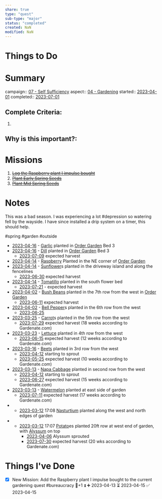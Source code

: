```yaml
---
share: true
type: "quest"
sub-type: "major"
status: "completed"
created: NaN 
modified: NaN
---
```

 
  
# Things to Do


# Summary
campaign:: [07 - Self Sufficiency](07%20-%20Self%20Sufficiency.md)
aspect:: [04 - Gardening](./04%20-%20Gardening.md)
started:: [2023-04-01](./2023-04-01.md)
completed:: [2023-07-01](./2023-07-01.md)
## Complete Criteria:
1. 

## Why is this important?:

# Missions
1. ~~[Log the Raspberry plant I impulse bought](./Log%20the%20Raspberry%20plant%20I%20impulse%20bought.md)~~
2.  ~~[Plant Early Spring Seeds](./Plant%20Early%20Spring%20Seeds.md)~~
3. ~~[Plant Mid Spring Seeds](./Plant%20Mid%20Spring%20Seeds.md)~~

# Notes

This was a bad season.  I was experiencing a lot #depression so watering fell by the wayside.  I have since installed a drip system on a timer, this should help.


#spring #garden #outside 

- [2023-04-16](./2023-04-16.md) - [Garlic](Garlic.md) planted in [Order Garden](Order%20Garden.md) Bed 3
- [2023-04-16](./2023-04-16.md) - [Dill](./Dill.md) planted in [Order Garden](Order%20Garden.md) Bed 3
	- [2023-07-09](./2023-07-09.md) expected harvest
- [2023-04-14](./2023-04-14.md) - [Raspberry](./Raspberry.md) Planted in the NE corner of [Order Garden](Order%20Garden.md)
- [2023-04-14](./2023-04-14.md) - [Sunflower](./Sunflower.md)s planted in the driveway island and along the fencelines
	- [2023-06-30](./2023-06-30.md) expected harvest
- [2023-04-14](./2023-04-14.md) - [Tomatillo](./Tomatillo.md) planted in the south flower bed
	- [2023-07-21](2023-07-21.md) - expected harvest
- [2023-04-02](./2023-04-02.md) - [Bush Beans](./Bush%20Beans.md) planted in the 7th row from the west in [Order Garden](Order%20Garden.md)
	- [2023-06-11](./2023-06-11.md) expected harvest
- [2023-04-02](./2023-04-02.md) - [Bell Pepper](./Bell%20Pepper.md)s planted in the 6th row from the west
	- [2023-06-25](./2023-06-25.md)
- [2023-03-25](./2023-03-25.md) - [Carrot](Carrot.md)s planted in the 5th row from the west
	- [2023-07-29](2023-07-29.md) expected harvest (18 weeks according to Gardenate.com)
- [2023-03-23](./2023-03-23.md) - [Lettuce](./Lettuce.md) planted in 4th row from the west
	- [2023-06-15](./2023-06-15.md) expected harvest (12 weeks according to Gardenate.com)
- [2023-03-16](./2023-03-16.md) - [Beets](./Beetroot.md) planted in 3rd row from the west
	- [2023-04-12](./2023-04-12.md) starting to sprout
	- [2023-05-25](./2023-05-25.md) expected harvest (10 weeks according to Gardenate.com)
- [2023-03-13](./2023-03-13.md) - [Napa Cabbage](Napa%20Cabbage.md) planted in second row from the west
	- [2023-04-12](./2023-04-12.md) starting to sprout
	- [2023-06-27](./2023-06-27.md) expected harvest (15 weeks according to Gardenate.com)
- [2023-03-13](./2023-03-13.md) - [Watermelon](./Watermelon.md) planted at east side of garden
	- [2023-07-11](./2023-07-11.md) expected harvest (17 weeks according to Gardenate.com)
- - [2023-03-12](./2023-03-12.md) 17:08 [Nasturtium](Nasturtium.md) planted along the west and north edges of garden
- - [2023-03-12](./2023-03-12.md) 17:07 [Potato](./Potato.md)es planted 20ft row at west end of garden, with [Alyssum](Alyssum.md) on top
	- [2023-04-06](./2023-04-06.md) Alyssum sprouted
	- [2023-07-30](2023-07-30.md) expected harvest (20 wks according to Gardenate.com)
# Things I've Done
- [x] New Mission: Add the Raspberry plant I impulse bought to the current gardening quest #bureaucracy 🥄+1 ⏫ ➕ 2023-04-13 ⏳ 2023-04-15 ✅ 2023-04-15